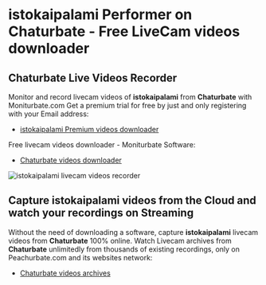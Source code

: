 # istokaipalami Performer on Chaturbate - Free LiveCam videos downloader

## Chaturbate Live Videos Recorder

Monitor and record livecam videos of **istokaipalami** from **Chaturbate** with Moniturbate.com
Get a premium trial for free by just and only registering with your Email address:
* [istokaipalami Premium videos downloader](https://moniturbate.com/request-demo-licence-key.html)

Free livecam videos downloader - Moniturbate Software:
* [Chaturbate videos downloader](https://moniturbate.com/moniturbate-download-software.html)

![istokaipalami livecam videos recorder](https://peachurnet.com/templates/moniturbate-software.png)


## Capture istokaipalami videos from the Cloud and watch your recordings on Streaming

Without the need of downloading a software, capture **istokaipalami** livecam videos from **Chaturbate** 100% online.
Watch Livecam archives from **Chaturbate** unlimitedly from thousands of existing recordings, only on Peachurbate.com and its websites network:
* [Chaturbate videos archives](https://peachurnet.com/)